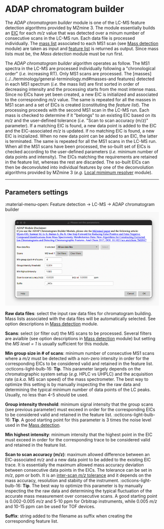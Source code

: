 # **ADAP chromatogram builder**
The _ADAP chromatogram builder_ module is one of the LC-MS feature detection algorithms provided by MZmine 3. The module essentially builds an [EIC](../../terminology/general-terminology.md#extracted-ion-chromatogram) for each _m/z_ value that was detected over a minum number of consecutive scans in the LC-MS run.
Each data file is processed individually. The [mass list](../../terminology/general-terminology.md#mass-list) associated to each MS1 scan (see [Mass detection](../featdet_mass_detection/mass-detection.md) module) are taken as input and [feature list](../../terminology/general-terminology.md#feature-list) is returned as output. Since mass lists must be, the _Mass detection_ module must be run first.

The _ADAP chromatogram builder_ algorithm operates as follow. The MS1 spectra in the LC-MS are processed individually following a "chronological order" (_i.e._ increasing RT). Only MS1 scans are processed. The [masses](../../terminology/general-terminology.md#masses-and features) detected in each MS1 spectrum (_i.e._ the mass list) are first sorted in order of decreasing intensity and the processing starts from the most intense mass. Since no EICs have yet been created, a new EIC is initialized and associated to the corresponding _m/z_ value. The same is repeated for all the masses in MS1 scan and a set of EICs is created (constituting the _feature list_). The processing proceeds with the second MS1 scan in the LC-MS run. Each mass is checked to determine if it "belongs" to an existing EIC based on its _m/z_ and the user-defined tolerance (_i.e._ "Scan to scan accuracy (m/z)" parameter). If a matching EIC is found, a new data point is added to the EIC and the EIC-associated _m/z_ is updated. If no matching EIC is found, a new EIC is inizialized. When no new data point can be added to an EIC, the latter is terminated. The same is repeated for all the MS1 scans in the LC-MS run. When all the MS1 scans have been processed, the so-built set of EICs is checked according to the user-defined parameters (_i.e._ minimum number of data points and intensity). The EICs matching the requirements are retained in the feature list, whereas the rest are discarded. The so-built EICs can then be deconvoluted into individual features by one of the deconvolution algorithms provided by MZmine 3 (_e.g._ [Local mimimum resolver](../featdet_resolver_local_minimum/local-minimum-resolver.md) module).

---
## Parameters settings
:material-menu-open: Feature detection → LC-MS → ADAP chromatogram builder
![ADAP Chromatogram Builder](adap_chromatogram_builder.png)

**Raw data files**: select the input raw data files for chromatogram building. Mass lists associated with the data files will be automatically selected. See option descriptions in [Mass detection](../featdet_mass_detection/mass-detection.md#parameters-settings) module.

**Scans**: select (or filter out) the MS scans to be processed. Several filters are avialble (see option descriptions in [Mass detection](../featdet_mass_detection/mass-detection.md#parameters-settings) module) but setting the _MS level = 1_ is usually sufficient for this module. 

**Min group size in # of scans**: minimum number of consecutive MS1 scans where a _m/z_ must be detected with a non-zero intensity in order for the corresponding EICs to be considered valid and retained in the feature list.
:octicons-light-bulb-16: **Tip**. This parameter largely depends on the chromatographic system setup (_e.g._ HPLC vs UHPLC) and the acquisition rate (_a.k.a._ MS scan speed) of the mass spectrometer. The best way to optimize this setting is by manually inspecting the the raw data and determining the typical minimum number of data points of the LC peaks. Usually, no less than 4-5 should be used.

**Group intensity threshold**: minimum signal intensity that the group scans (see previous parameter) must exceed in order for the corresponding EICs to be considered valid and retained in the feature list.
:octicons-light-bulb-16: **Tip**. A good starting point for this parameter is 3 times the noise level used in the [Mass detection](../featdet_mass_detection/mass-detection.md).

**Min highest intensity**: minimum intensity that the highest point in the EIC must exceed in order for the corresponding trace to be considered valid and retained in the feature list.

**Scan to scan accuracy (m/z)**: maximum allowed difference between an EIC-associated _m/z_ and a new data point to be added to the existing EIC trace. It is essentially the maximum allowed mass accuracy deviation between consecutive data points in the EICs. The tolerance can be set in _m/z_, ppm or both. It is an [inter-scan _m/z_ tolerance](../../terminology/general-terminology.md#Intra-and-inter-scan-tolerances) and it depends on the mass accuracy, resolution and stabiity of the instrument.
:octicons-light-bulb-16: **Tip**. The best way to optimize this parameter is by manually inspecting the the raw data and determining the typical fluctuation of the accurate mass measurement over consecutive scans. A good starting point is 0.002-0.005 _m/z_ and 5-10 ppm for Orbitrap instruments, while 0.005 _m/z_ and 10-15 ppm can be used for TOF devices. 

**Suffix**: string added to the filename as suffix when creating the corresponding feature list.